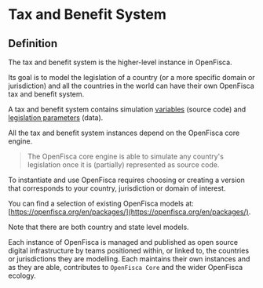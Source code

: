 # Tax and Benefit System

## Definition

The tax and benefit system is the higher-level instance in OpenFisca.

Its goal is to model the legislation of a country (or a more specific domain or jurisdiction) and all the countries in the world can have their own OpenFisca tax and benefit system.

A tax and benefit system contains simulation [variables](variables.md) (source code) and [legislation parameters](parameters.md) (data).

All the tax and benefit system instances depend on the OpenFisca core engine.

> The OpenFisca core engine is able to simulate any country's legislation once it is (partially) represented as source code.

To instantiate and use OpenFisca requires choosing or creating a version that corresponds to your country, jurisdiction or domain of interest.

You can find a selection of existing OpenFisca models at: [https://openfisca.org/en/packages/](https://openfisca.org/en/packages/).

Note that there are both country and state level models.

Each instance of OpenFisca is managed and published as open source digital infrastructure by teams positioned within, or linked to, the countries or jurisdictions they are modelling. Each maintains their own instances and as they are able, contributes to `OpenFisca Core` and the wider OpenFisca ecology.
